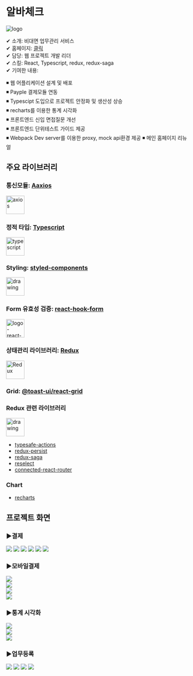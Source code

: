 # 알바체크

![logo](../resource/abck/logo-small-abck.jpg)

✔ 소개: 비대면 업무관리 서비스  
✔ 홈페이지: [클릭](https://www.albacheck.co.kr/)  
✔ 담당: 웹 프로젝트 개발 리더  
✔ 스킬: React, Typescript, redux, redux-saga  
✔ 기여한 내용:

◾ 웹 어플리케이션 설계 및 배포  
◾ Payple 결제모듈 연동  
◾ Typescipt 도입으로 프로젝트 안정화 및 생산성 상승  
◾ recharts를 이용한 통계 시각화  
◾ 프론트엔드 신입 면접질문 개선  
◾ 프론트엔드 단위테스트 가이드 제공  
◾ Webpack Dev server를 이용한 proxy, mock api환경 제공
◾ 메인 홈페이지 리뉴얼

## 주요 라이브러리

### 통신모듈: [Aaxios](https://www.npmjs.com/package/axios)

<img src="../resource/logo/logo-axios.png" alt="axios" width="50" height="50"/>

### 정적 타입: [Typescript](https://www.npmjs.com/package/typescript)

<img src="../resource/logo/logo-typescript.png" alt="typescript" width="50" height="50"/>

### Styling: [styled-components](https://www.npmjs.com/package/styled-components)

<img src="../resource/logo/logo-styled-components.png" alt="drawing" width="50" height="50"/>

### Form 유효성 검증: [react-hook-form](https://www.npmjs.com/package/react-hook-form)

<img src="../resource/logo/logo-react-hook-form.png" alt="logo-react-hook-form" width="50" height="50"/>

### 상태관리 라이브러리: [Redux](https://www.npmjs.com/package/redux)

<img src="../resource/logo/logo-Redux.png" alt="Redux" width="50" height="50"/>

### Grid: [@toast-ui/react-grid](https://www.npmjs.com/package/@toast-ui/react-grid)

### Redux 관련 라이브러리

<img src="../resource/logo/logo-redux-saga.png" alt="drawing" width="50" height="50"/>

- [typesafe-actions](https://www.npmjs.com/search?q=typesafe-actions)
- [redux-persist](https://www.npmjs.com/package/redux-persist)
- [redux-saga](https://www.npmjs.com/package/redux-saga)
- [reselect](https://www.npmjs.com/package/reselect)
- [connected-react-router](https://www.npmjs.com/package/connected-react-router)

### Chart

- [recharts](https://www.npmjs.com/package/recharts)

## 프로젝트 화면

### ▶결제

![](../resource/abck/abck-payment.png)
![](../resource/abck/abck-payment2.png)
![](../resource/abck/abck-payment3.png)
![](../resource/abck/abck-payment4.png)
![](../resource/abck/abck-payment5.png)
![](../resource/abck/abck-payment6.png)

### ▶모바일결제

![](../resource/abck/aback-mobiil-payment1.png)  
![](../resource/abck/aback-mobiil-payment2.png)  
![](../resource/abck/aback-mobiil-payment3.png)  
![](../resource/abck/aback-mobiil-payment4.png)  



### ▶통계 시각화

![](../resource/abck/aback-chart1.png)  
![](../resource/abck/aback-chart2.png)  
![](../resource/abck/aback-chart3.png)  



### ▶업무등록

![](../resource/abck/abck-checklist1.png)
![](../resource/abck/abck-checklist2.png)
![](../resource/abck/abck-checklist3.png)
![](../resource/abck/abck-checklist4.png)
